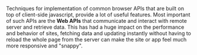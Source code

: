Techniques for implementation of common browser APIs that are built on top of client-side javascript, provide a lot of useful features. Most important of such APIs are the **Web APIs** that communicate and interact with remote server and retrieve data. This has had a huge impact on the performance and behavior of sites, fetching data and updating instantly without having to reload the whole page from the server can make the site or app feel much more responsive and "snappy".

